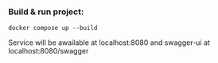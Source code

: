 ### Build & run project:
```
docker compose up --build
```
 Service will be awailable at localhost:8080 and swagger-ui at localhost:8080/swagger
